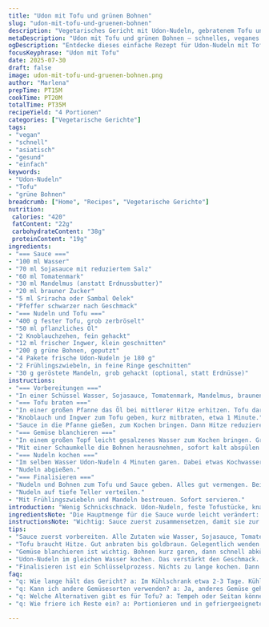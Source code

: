 ```yaml
---
title: "Udon mit Tofu und grünen Bohnen"
slug: "udon-mit-tofu-und-gruenen-bohnen"
description: "Vegetarisches Gericht mit Udon-Nudeln, gebratenem Tofu und grünen Bohnen. Sauce aus Wasser, Sojasauce, Tomatenmark, Mandelmus, braunem Zucker und Chili. Knoblauch und frischer Ingwer bringen Würze. Schnelle Zubereitung in ca. 35 Minuten. Für 4 Portionen. Ohne Milchprodukte, Eier und Nüsse. Geschmacklich leicht scharf. Frühlingszwiebeln und geröstete Mandeln als Topping. Asiatisch inspiriert, vegan und nussfrei möglich durch Austausch der Mandeln."
metaDescription: "Udon mit Tofu und grünen Bohnen – schnelles, veganes Gericht. Aromatische Sauce und knackige Zutaten, perfekt für ein schnelles Abendessen."
ogDescription: "Entdecke dieses einfache Rezept für Udon-Nudeln mit Tofu und grünen Bohnen. Perfekt für ein schnelles, gesundes Abendessen."
focusKeyphrase: "Udon mit Tofu"
date: 2025-07-30
draft: false
image: udon-mit-tofu-und-gruenen-bohnen.png
author: "Marlena"
prepTime: PT15M
cookTime: PT20M
totalTime: PT35M
recipeYield: "4 Portionen"
categories: ["Vegetarische Gerichte"]
tags:
- "vegan"
- "schnell"
- "asiatisch"
- "gesund"
- "einfach"
keywords:
- "Udon-Nudeln"
- "Tofu"
- "grüne Bohnen"
breadcrumb: ["Home", "Recipes", "Vegetarische Gerichte"]
nutrition: 
 calories: "420"
 fatContent: "22g"
 carbohydrateContent: "38g"
 proteinContent: "19g"
ingredients:
- "=== Sauce ==="
- "100 ml Wasser"
- "70 ml Sojasauce mit reduziertem Salz"
- "60 ml Tomatenmark"
- "30 ml Mandelmus (anstatt Erdnussbutter)"
- "20 ml brauner Zucker"
- "5 ml Sriracha oder Sambal Oelek"
- "Pfeffer schwarzer nach Geschmack"
- "=== Nudeln und Tofu ==="
- "400 g fester Tofu, grob zerbröselt"
- "50 ml pflanzliches Öl"
- "2 Knoblauchzehen, fein gehackt"
- "12 ml frischer Ingwer, klein geschnitten"
- "200 g grüne Bohnen, geputzt"
- "4 Pakete frische Udon-Nudeln je 180 g"
- "2 Frühlingszwiebeln, in feine Ringe geschnitten"
- "30 g geröstete Mandeln, grob gehackt (optional, statt Erdnüsse)"
instructions:
- "=== Vorbereitungen ==="
- "In einer Schüssel Wasser, Sojasauce, Tomatenmark, Mandelmus, braunen Zucker und Sriracha mit einem Schneebesen verrühren. Mit Pfeffer würzen, beiseitestellen."
- "=== Tofu braten ==="
- "In einer großen Pfanne das Öl bei mittlerer Hitze erhitzen. Tofu darin 8 bis 12 Minuten anbraten, bis er goldbraun ist, gelegentlich wenden."
- "Knoblauch und Ingwer zum Tofu geben, kurz mitbraten, etwa 1 Minute."
- "Sauce in die Pfanne gießen, zum Kochen bringen. Dann Hitze reduzieren, köcheln lassen, bis die Sauce etwas eindickt und den Tofu überzieht."
- "=== Gemüse blanchieren ==="
- "In einem großen Topf leicht gesalzenes Wasser zum Kochen bringen. Grüne Bohnen 4 Minuten darin garen."
- "Mit einer Schaumkelle die Bohnen herausnehmen, sofort kalt abspülen. Bohnen längs halbieren, dann in eine Schüssel geben."
- "=== Nudeln kochen ==="
- "Im selben Wasser Udon-Nudeln 4 Minuten garen. Dabei etwas Kochwasser (ca. 200 ml) aufbewahren."
- "Nudeln abgießen."
- "=== Finalisieren ==="
- "Nudeln und Bohnen zum Tofu und Sauce geben. Alles gut vermengen. Bei Bedarf vom Kochwasser etwas zum Verdünnen der Sauce hinzugeben."
- "Nudeln auf tiefe Teller verteilen."
- "Mit Frühlingszwiebeln und Mandeln bestreuen. Sofort servieren."
introduction: "Wenig Schnickschnack. Udon-Nudeln, feste Tofustücke, knackige grüne Bohnen. Würzige Sauce auf Mandelbasis statt der klassischen Erdnussbutter. Knoblauch und Ingwer sorgen für Aromatik. Ein bisschen Schärfe durch Sriracha. Schnelle Arbeit, kurz anbraten, kurz köcheln. Nudeln und Bohnen separat gekocht, geben Struktur und Frische. Alles wird in der Pfanne gemischt, um die Sauce aufzunehmen. Frühlingszwiebeln und gehackte Mandeln darüber geben – Crunch. Notwendig, damit es nicht matschig wird. Einfach, ohne Eier, ohne Milchprodukte, vegan geht auch. Schnell, effektiv – damit der Hunger bleibt. Manchmal sind die kleinen Veränderungen überraschend. Mandelmus anstelle von Erdnussbutter. Warum nicht? Überraschend gut."
ingredientsNote: "Die Hauptmenge für die Sauce wurde leicht verändert: etwas mehr Sojasauce, weniger Wasser, Tomatenmark statt Ketchup – intensiver, dicker. Mandelmus für die leicht nussige Note, aber nicht Erdnussbutter. Für Menschen mit Allergien empfehlenswert, da es keine Erdnüsse enthält. Das Öl ist pflanzlich, etwa Sonnenblumenöl, neutral im Geschmack. Tofu nicht zerbröseln zu fein, sondern grob – mehr Struktur. Grüne Bohnen kurz blanchiert, damit sie knackig bleiben. Udon-Nudeln frisch verwenden, zügig kochen, wenn tiefgefroren dann etwas länger. Frühlingszwiebeln fürs Frischefinish, Mandeln statt Erdnüsse bieten ähnlich knackige Textur, aber milderer Geschmack. Alles für eine Balance von Textur und Aroma."
instructionsNote: "Wichtig: Sauce zuerst zusammensetzen, damit sie zur richtigen Zeit bereitsteht. Tofu in heißem Öl gut anbraten, gern mehrere Minuten, bis goldbraun, sonst wird er zu weich und zerfällt. Knoblauch und Ingwer nur kurz mitbraten, damit kein bitterer Geschmack entsteht. Sauce in die Pfanne, dann Hitze reduzieren und köcheln lassen, bis sie andickt und den Tofu glasiert. Gemüse extra blanchieren und mit kaltem Wasser abschrecken für knackige Biss. Die Bohnen längs halbieren, sonst schrumpfen sie zu sehr zusammen. Nudeln im selben Wasser garen, so schmecken sie intensiv und bekommen keine Stärkeklumpen. Kochwasser aufheben, damit die Sauce je nach Dicke angepasst werden kann. Im letzten Schritt alles in der Pfanne mischen, damit Sauce Flor bekommt. Nicht zu lange kochen, sonst trocken. Frisch servieren mit knackigen Mandeln und Frühlingszwiebeln darüber streuen."
tips:
- "Sauce zuerst vorbereiten. Alle Zutaten wie Wasser, Sojasauce, Tomatenmark gut verrühren. Wichtig, dass die Sauce bereit ist, wenn Tofu brät. Geschmack intensiviert sich durch die Kombination. Korrekt würzen mit Pfeffer. Liegt bereit für den nächsten Schritt. Deckel nicht vergessen, während Tofu brät."
- "Tofu braucht Hitze. Gut anbraten bis goldbraun. Gelegentlich wenden für gleichmäßige Röstung. Knoblauch und Ingwer nur kurz hinzufügen. Sie bringen Schärfe, ein tolles Aroma. Zuvor, etwas im Öl backen. Ein starkes Aroma gibt den Charakter. Nicht zu lange, sonst wird es bitter."
- "Gemüse blanchieren ist wichtig. Bohnen kurz garen, dann schnell abkühlen. So bleiben sie knackig und frisch. Längs halbieren, damit sie nicht zu dick sind. Sichere Textur ist entscheidend. Liesse sich auch mit anderen Gemüsen machen, aber die Struktur ist wichtig für den Biss."
- "Udon-Nudeln im gleichen Wasser kochen. Das verstärkt den Geschmack. Teig muss in Bewegung sein, damit es keine dicke Klebe gibt. Richtig abgiessen, Kochwasser aufheben. Das hilft, die Sauce zu verdünnen. Ein bisschen für die richtige Konsistenz. Anpassen machen, je nach Vorliebe."
- "Finalisieren ist ein Schlüsselprozess. Nichts zu lange kochen. Dann wird alles matschig. Gut mischen, alles in der Pfanne vereinen. Frühlingszwiebeln und Mandeln für den Crunch. Sie bringen Frische und Struktur. Servieren direkt nach dem Mischen, warm und knackig."
faq:
- "q: Wie lange hält das Gericht? a: Im Kühlschrank etwa 2-3 Tage. Kühl lagern, abgedeckt. Kann dann aufgewärmt werden. Geschmack bleibt aber etwas anders. Vor dem Servieren nochmal durchmischen."
- "q: Kann ich andere Gemüsesorten verwenden? a: Ja, anderes Gemüse geht auch. Zucchini, Karotten oder Paprika. Sie müssen gleich blanchiert werden. Achten Sie auf die Garzeiten, damit alles gleichmäßig bleibt. Crunch darf nicht verloren gehen."
- "q: Welche Alternativen gibt es für Tofu? a: Tempeh oder Seitan können verwendet werden. Unterschiedliche Textur, aber ähnliche Anwendung. Manchmal auch Hülsenfrüchte probieren. Bohnen oder Linsen. Verschiedene Varianten, je nach Vorlieben."
- "q: Wie friere ich Reste ein? a: Portionieren und in gefriergeeignete Behälter packen. Gut auskühlen lassen, bevor Sie einfrieren. Zum Erwärmen, Zeit im Wasserbad oder Mikrowelle achten. Das analysieren, damit nichts matschig wird."

---
```

